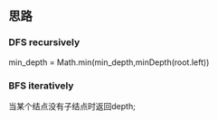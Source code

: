 ## 思路

### DFS recursively
min_depth = Math.min(min_depth,minDepth(root.left))

### BFS iteratively
当某个结点没有子结点时返回depth;